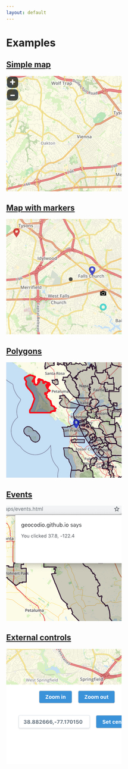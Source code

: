 ```yaml
---
layout: default
---
```


# Examples

## [Simple map](simple.html)
[![Simple map](screenshots/simple.png)](simple.html)

## [Map with markers](markers.html)
[![Map with markers](screenshots/markers.png)](markers.html)

## [Polygons](polygons.html)
[![Polygons](screenshots/polygons.png)](polygons.html)

## [Events](events.html)
[![Events](screenshots/events.png)](events.html)

## [External controls](controls.html)
[![External controls](screenshots/controls.png)](controls.html)

